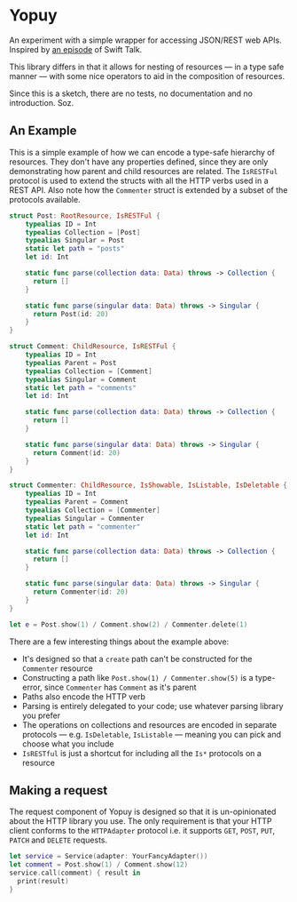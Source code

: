 # Yopuy

An experiment with a simple wrapper for accessing JSON/REST web APIs. Inspired by [an episode](https://talk.objc.io/episodes/S01E01-networking) of Swift Talk.

This library differs in that it allows for nesting of resources — in a type safe manner — with some nice operators to aid in the composition of resources.

Since this is a sketch, there are no tests, no documentation and no introduction. Soz.

## An Example

This is a simple example of how we can encode a type-safe hierarchy of resources. They don't have any properties defined, since they are only demonstrating how parent and child resources are related. The `IsRESTFul` protocol is used to extend the structs with all the HTTP verbs used in a REST API. Also note how the `Commenter` struct is extended by a subset of the protocols available.

```swift
struct Post: RootResource, IsRESTFul {
    typealias ID = Int
    typealias Collection = [Post]
    typealias Singular = Post
    static let path = "posts"
    let id: Int

    static func parse(collection data: Data) throws -> Collection {
      return []
    }

    static func parse(singular data: Data) throws -> Singular {
      return Post(id: 20)
    }
}

struct Comment: ChildResource, IsRESTFul {
    typealias ID = Int
    typealias Parent = Post
    typealias Collection = [Comment]
    typealias Singular = Comment
    static let path = "comments"
    let id: Int

    static func parse(collection data: Data) throws -> Collection {
      return []
    }

    static func parse(singular data: Data) throws -> Singular {
      return Comment(id: 20)
    }
}

struct Commenter: ChildResource, IsShowable, IsListable, IsDeletable {
    typealias ID = Int
    typealias Parent = Comment
    typealias Collection = [Commenter]
    typealias Singular = Commenter
    static let path = "commenter"
    let id: Int

    static func parse(collection data: Data) throws -> Collection {
      return []
    }

    static func parse(singular data: Data) throws -> Singular {
      return Commenter(id: 20)
    }
}

let e = Post.show(1) / Comment.show(2) / Commenter.delete(1)
```

There are a few interesting things about the example above:

- It's designed so that a `create` path can't be constructed for the `Commenter` resource
- Constructing a path like `Post.show(1) / Commenter.show(5)` is a type-error, since `Commenter` has `Comment` as it's parent
- Paths also encode the HTTP verb
- Parsing is entirely delegated to your code; use whatever parsing library you prefer
- The operations on collections and resources are encoded in separate protocols — e.g. `IsDeletable`, `IsListable` — meaning you can pick and choose what you include
- `IsRESTful` is just a shortcut for including all the `Is*` protocols on a resource

## Making a request

The request component of Yopuy is designed so that it is un-opinionated about the HTTP library you use. The only requirement is that your HTTP client conforms to the `HTTPAdapter` protocol i.e. it supports `GET`, `POST`, `PUT`, `PATCH` and `DELETE` requests.

```swift
let service = Service(adapter: YourFancyAdapter())
let comment = Post.show(1) / Comment.show(12)
service.call(comment) { result in
  print(result)
}
```
